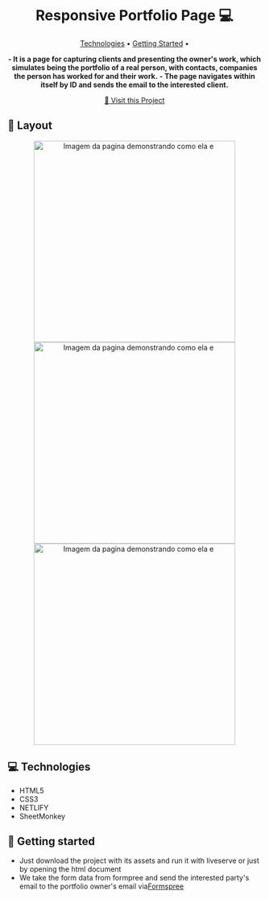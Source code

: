 <h1 align="center" style="font-weight: bold;">Responsive Portfolio Page 💻</h1>

<p align="center">
 <a href="#tech">Technologies</a> • 
 <a href="#started">Getting Started</a> • 
</p>

<p align="center">
    <b>- It is a page for capturing clients and presenting the owner's work, which simulates being the portfolio of a real person, with contacts, companies the person has worked for and their work.</b>
    <b>- The page navigates within itself by ID and sends the email to the interested client.</b>
</p>

<p align="center">
     <a href="https://portfoliopageteste.netlify.app/">📱 Visit this Project </a>
</p>

<h2 id="layout">🎨 Layout</h2>

<p align="center">
     <img src="./images/section1.png" alt="Imagem da pagina demonstrando como ela e" width="400px">
    <img src="./images/section2.png" alt="Imagem da pagina demonstrando como ela e" width="400px">
    <img src="./images/section3.png" alt="Imagem da pagina demonstrando como ela e" width="400px">
</p>

<h2 id="technologies">💻 Technologies</h2>

- HTML5
- CSS3
- NETLIFY
- SheetMonkey

<h2 id="started">🚀 Getting started</h2>

- Just download the project with its assets and run it with liveserve or just by opening the html document
- We take the form data from formpree and send the interested party's email to the portfolio owner's email via[Formspree](https://formspree.io/forms/mblgjdeg/integration)



